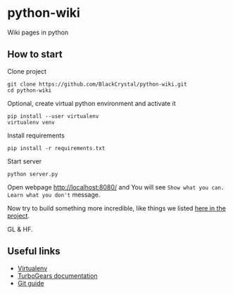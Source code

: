 # python-wiki

Wiki pages in python

## How to start

Clone project

```shell
git clone https://github.com/BlackCrystal/python-wiki.git
cd python-wiki
```

Optional, create virtual python environment and activate it

```shell
pip install --user virtualenv
virtualenv venv
```

Install requirements

```shell
pip install -r requirements.txt
```

Start server

```shell
python server.py
```

Open webpage [http://localhost:8080/](http://localhost:8080/) and You will see `Show what you can. Learn what you don't` message.

Now try to build something more incredible, like things we listed [here in the project](https://github.com/BlackCrystal/python-wiki/projects/1).

GL & HF.

## Useful links

- [Virtualenv](https://docs.python-guide.org/dev/virtualenvs/#lower-level-virtualenv)
- [TurboGears documentation](https://turbogears.readthedocs.io/en/latest/index.html)
- [Git guide](https://rogerdudler.github.io/git-guide/)